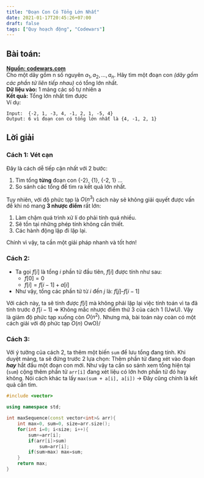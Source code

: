 ```yaml
---
title: "Đoạn Con Có Tổng Lớn Nhất"
date: 2021-01-17T20:45:26+07:00
draft: false
tags: ["Quy hoạch động", "Codewars"]
---
```


## Bài toán: 
**[Nguồn: codewars.com](https://www.codewars.com/kata/54521e9ec8e60bc4de000d6c)**\
Cho một dãy gồm n số nguyên $a_1, a_2,..., a_n$. Hãy tìm một đoạn con *(dãy gồm các phần tử liên tiếp nhau)* có tổng lớn nhất.\
**Dữ liệu vào:** 1 mảng các số tự nhiên a\
**Kết quả:** Tổng lớn nhất tìm được\
Ví dụ:
```
Input:  {-2, 1, -3, 4, -1, 2, 1, -5, 4}
Output: 6 vì đoạn con có tổng lớn nhất là {4, -1, 2, 1}
```
## Lời giải
### Cách 1: Vét cạn 
Đây là cách dễ tiếp cận nhất với 2 bước:
1. Tìm tổng **từng** đoạn con {-2}, {1}, {-2, 1} ... 
2. So sánh các tổng để tìm ra kết quả lớn nhất.

Tuy nhiên, với độ phức tạp là $O(n^3)$ cách này sẽ không giải quyết được vấn đề khi nó mang **3 nhược điểm** rất lớn: 
1. Làm chậm quá trình xử lí do phải tính quá nhiều.
2. Sẽ tồn tại những phép tính không cần thiết.
3. Các hành động lặp đi lặp lại.

Chính vì vậy, ta cần một giải pháp nhanh và tốt hơn!
### Cách 2:
- Ta gọi $f[i]$ là tổng $i$ phần tử đầu tiên, $f[i]$ được tính như sau:
    - $f[0] = 0$
    - $f[i] = f[i-1] + a[i]$
- Như vậy, tổng các phần tử từ $i$ đến $j$ là: $f[j] – f[i-1]$

Với cách này, ta sẽ tính được $f[i]$ mà không phải lặp lại việc tính toán vì ta đã tính trước ở $f[i-1]$ => Không mắc nhược điểm thứ 3 của cách 1 (UwU). Vậy là giảm độ phức tạp xuống còn $O(n^2)$. Nhưng mà, bài toán này coàn có một cách giải với độ phức tạp $O(n)$ OwO)/
### Cách 3: 
Với ý tưởng của cách 2, ta thêm một biến `sum` để lưu tổng đang tính. Khi duyệt mảng, ta sẽ đứng trước 2 lựa chọn: Thêm phần tử đang xét vào đoạn ***hay*** hắt đầu một đoạn con mới. Như vậy ta cần so sánh xem tổng hiện tại (`sum`) cộng thêm phần tử `arr[i]` đang xét liệu có lớn hơn phần tử đó hay không. Nói cách khác ta lấy `max(sum + a[i], a[i])` -> Đây cũng chính là kết quả cần tìm.
```cpp
#include <vector>

using namespace std;

int maxSequence(const vector<int>& arr){
    int max=0, sum=0, size=arr.size();
    for(int i=0; i<size; i++){
        sum+=arr[i];
        if(arr[i]>sum)
            sum=arr[i];
        if(sum>max) max=sum;
    }
    return max;
}
```
